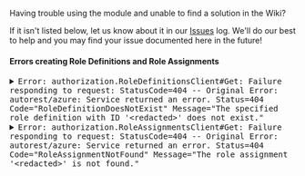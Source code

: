 <!-- markdownlint-disable first-line-h1 -->
Having trouble using the module and unable to find a solution in the Wiki?

If it isn't listed below, let us know about it in our [Issues][Issues] log. We'll do our best to help and you may find your issue documented here in the future!

[Issues]: https://github.com/Azure/terraform-azurerm-caf-enterprise-scale/issues "Azure landing zones Terraform module: Report an Issue"

#### Errors creating Role Definitions and Role Assignments

<!-- markdownlint-disable no-inline-html -->
<details>
  <summary><samp>Error: authorization.RoleDefinitionsClient#Get: Failure responding to request: StatusCode=404 -- Original Error: autorest/azure: Service returned an error. Status=404 Code="RoleDefinitionDoesNotExist" Message="The specified role definition with ID '&#60;redacted&#62;' does not exist."
</samp></summary>
  <dl>
    <dd><strong>Description:</strong></dd>
    <dd>
      <p>This error is a transient error which may occur when the Resource Provider in ARM is yet to complete replication of the newly created Role Definition.</p>
    </dd>
    <dd><strong>Solution:</strong></dd>
    <dd>
      <p>If the Role Definition has been successfully created in Azure but has not been committed to the <code>terraform state</code> you will need to run <code>terraform import</code> to add the Resource to the state file. Due to caching in ARM, it could take up to 10 minutes before you can successfully import the Resource.</p>
      <p>This problem has been identified and logged on GitHub against the AzureRM Provider: <a href="https://github.com/terraform-providers/terraform-provider-azurerm/issues/10442">#10442</a></p>
    </dd>
  </dl>
</details>

<details>
  <summary><samp>Error: authorization.RoleAssignmentsClient#Get: Failure responding to request: StatusCode=404 -- Original Error: autorest/azure: Service returned an error. Status=404 Code="RoleAssignmentNotFound" Message="The role assignment '&#60;redacted&#62;' is not found."</samp></summary>
  <dl>
    <dd><h5>Description:</h5></dd>
    <dd>Coming soon</dd>
  </dl>
</details>
<!-- markdownlint-enable no-inline-html -->
